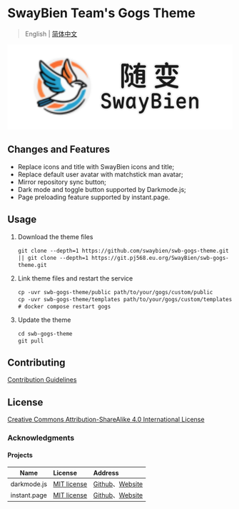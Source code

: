 # SwayBien Team's Gogs Theme

> English | [简体中文](README.md)

![SwayBien icon](public/img/SwayBien-hero.svg)

## Changes and Features

- Replace icons and title with SwayBien icons and title;
- Replace default user avatar with matchstick man avatar;
- Mirror repository sync button;
- Dark mode and toggle button supported by Darkmode.js;
- Page preloading feature supported by instant.page.

## Usage

1. Download the theme files

   ```shellscript
   git clone --depth=1 https://github.com/swaybien/swb-gogs-theme.git || git clone --depth=1 https://git.pj568.eu.org/SwayBien/swb-gogs-theme.git
   ```

2. Link theme files and restart the service

   ```shellscript
   cp -uvr swb-gogs-theme/public path/to/your/gogs/custom/public
   cp -uvr swb-gogs-theme/templates path/to/your/gogs/custom/templates
   # docker compose restart gogs
   ```

3. Update the theme

   ```shellscript
   cd swb-gogs-theme
   git pull
   ```

## Contributing

[Contribution Guidelines](CONTRIBUTING.md)

## License

[Creative Commons Attribution-ShareAlike 4.0 International License](LICENSE)

### Acknowledgments

#### Projects

|     Name     | License                                | Address                                                                                    |
| :----------: | :------------------------------------- | :----------------------------------------------------------------------------------------- |
| darkmode.js  | [MIT license](https://mit-license.org) | [Github](https://github.com/sandoche/Darkmode.js)、[Website](https://darkmodejs.learn.uno) |
| instant.page | [MIT license](https://mit-license.org) | [Github](https://github.com/instantpage/instant.page)、[Website](https://instant.page)     |
